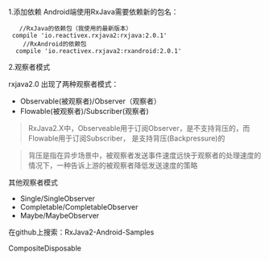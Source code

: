 1.添加依赖
Android端使用RxJava需要依赖新的包名：

       //RxJava的依赖包（我使用的最新版本）
     compile 'io.reactivex.rxjava2:rxjava:2.0.1'
        //RxAndroid的依赖包
      compile 'io.reactivex.rxjava2:rxandroid:2.0.1'

2.观察者模式

 rxjava2.0 出现了两种观察者模式：

 * Observable(被观察者)/Observer（观察者）
 * Flowable(被观察者)/Subscriber(观察者)

>RxJava2.X中，Observeable用于订阅Observer，是不支持背压的，而Flowable用于订阅Subscriber，
是支持背压(Backpressure)的

>背压是指在异步场景中，被观察者发送事件速度远快于观察者的处理速度的情况下，一种告诉上游的被观察者降低发送速度的策略

其他观察者模式

* Single/SingleObserver
* Completable/CompletableObserver
* Maybe/MaybeObserver




在github上搜索：RxJava2-Android-Samples

CompositeDisposable